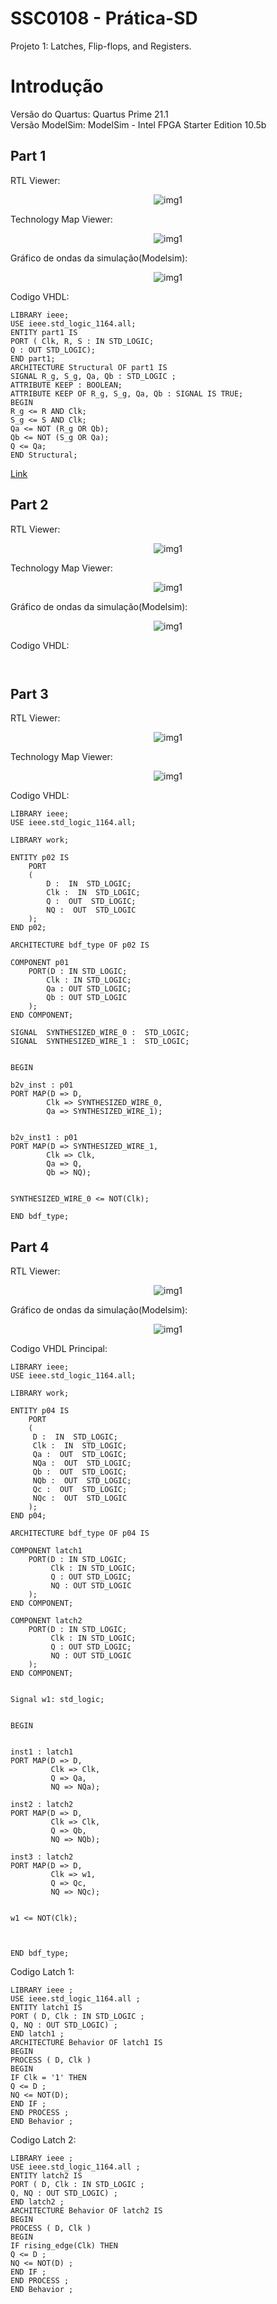 # SSC0108 - Prática-SD

Projeto 1: Latches, Flip-flops, and Registers.

# Introdução

Versão do Quartus: Quartus Prime 21.1 <br>
Versão ModelSim: ModelSim - Intel FPGA Starter Edition 10.5b <br>

## Part 1

RTL Viewer:

<div align ="center">
    <img src ="imgs/Part1_Img1.png" style="max-width: 100%;" alt="img1">
</div>

Technology Map Viewer:

<div align ="center">
    <img src ="imgs/Part1_Img2.png" style="max-width: 100%;" alt="img1">
</div>

Gráfico de ondas da simulação(Modelsim):

<div align ="center">
    <img src ="imgs/Part1_Img3.png" style="max-width: 100%;" alt="img1">
</div>

Codigo VHDL:

```
LIBRARY ieee;
USE ieee.std_logic_1164.all;
ENTITY part1 IS
PORT ( Clk, R, S : IN STD_LOGIC;
Q : OUT STD_LOGIC);
END part1;
ARCHITECTURE Structural OF part1 IS
SIGNAL R_g, S_g, Qa, Qb : STD_LOGIC ;
ATTRIBUTE KEEP : BOOLEAN;
ATTRIBUTE KEEP OF R_g, S_g, Qa, Qb : SIGNAL IS TRUE;
BEGIN
R_g <= R AND Clk;
S_g <= S AND Clk;
Qa <= NOT (R_g OR Qb);
Qb <= NOT (S_g OR Qa);
Q <= Qa;
END Structural;

```
<a href = "Block1.bdf">Link</a>
	
## Part 2

RTL Viewer:

<div align ="center">
    <img src ="imgs/Part2_Img1.png" style="max-width: 100%;" alt="img1">
</div>

Technology Map Viewer:

<div align ="center">
    <img src ="imgs/Part2_Img2.png" style="max-width: 100%;" alt="img1">
</div>

Gráfico de ondas da simulação(Modelsim):

<div align ="center">
    <img src ="imgs/Part2_Img3.png" style="max-width: 100%;" alt="img1">
</div>

Codigo VHDL:

```


```

## Part 3

RTL Viewer:

<div align ="center">
    <img src ="imgs/Part3_Img1.png" style="max-width: 100%;" alt="img1">
</div>

Technology Map Viewer:

<div align ="center">
    <img src ="imgs/Part3_Img2.png" style="max-width: 100%;" alt="img1">
</div>


Codigo VHDL:

```
LIBRARY ieee;
USE ieee.std_logic_1164.all;

LIBRARY work;

ENTITY p02 IS
	PORT
	(
    	D :  IN  STD_LOGIC;
    	Clk :  IN  STD_LOGIC;
    	Q :  OUT  STD_LOGIC;
    	NQ :  OUT  STD_LOGIC
	);
END p02;

ARCHITECTURE bdf_type OF p02 IS

COMPONENT p01
	PORT(D : IN STD_LOGIC;
     	Clk : IN STD_LOGIC;
     	Qa : OUT STD_LOGIC;
     	Qb : OUT STD_LOGIC
	);
END COMPONENT;

SIGNAL	SYNTHESIZED_WIRE_0 :  STD_LOGIC;
SIGNAL	SYNTHESIZED_WIRE_1 :  STD_LOGIC;


BEGIN

b2v_inst : p01
PORT MAP(D => D,
     	Clk => SYNTHESIZED_WIRE_0,
     	Qa => SYNTHESIZED_WIRE_1);


b2v_inst1 : p01
PORT MAP(D => SYNTHESIZED_WIRE_1,
     	Clk => Clk,
     	Qa => Q,
     	Qb => NQ);


SYNTHESIZED_WIRE_0 <= NOT(Clk);

END bdf_type;

```

## Part 4

RTL Viewer:

<div align ="center">
    <img src ="imgs/Part4_Img1.png" style="max-width: 100%;" alt="img1">
</div>

Gráfico de ondas da simulação(Modelsim):

<div align ="center">
    <img src ="imgs/Part4_Img2.png" style="max-width: 100%;" alt="img1">
</div>

Codigo VHDL Principal:

```
LIBRARY ieee;
USE ieee.std_logic_1164.all;

LIBRARY work;

ENTITY p04 IS
    PORT
    (
   	 D :  IN  STD_LOGIC;
   	 Clk :  IN  STD_LOGIC;
   	 Qa :  OUT  STD_LOGIC;
   	 NQa :  OUT  STD_LOGIC;
   	 Qb :  OUT  STD_LOGIC;
   	 NQb :  OUT  STD_LOGIC;
   	 Qc :  OUT  STD_LOGIC;
   	 NQc :  OUT  STD_LOGIC
    );
END p04;

ARCHITECTURE bdf_type OF p04 IS

COMPONENT latch1
    PORT(D : IN STD_LOGIC;
		 Clk : IN STD_LOGIC;
		 Q : OUT STD_LOGIC;
		 NQ : OUT STD_LOGIC
    );
END COMPONENT;

COMPONENT latch2
    PORT(D : IN STD_LOGIC;
		 Clk : IN STD_LOGIC;
		 Q : OUT STD_LOGIC;
		 NQ : OUT STD_LOGIC
    );
END COMPONENT;


Signal w1: std_logic;


BEGIN


inst1 : latch1
PORT MAP(D => D,
		 Clk => Clk,
		 Q => Qa,
		 NQ => NQa);
   	 
inst2 : latch2
PORT MAP(D => D,
		 Clk => Clk,
		 Q => Qb,
		 NQ => NQb);
   	 
inst3 : latch2
PORT MAP(D => D,
		 Clk => w1,
		 Q => Qc,
		 NQ => NQc);


w1 <= NOT(Clk);



END bdf_type;
```

Codigo Latch 1:

```
LIBRARY ieee ;
USE ieee.std_logic_1164.all ;
ENTITY latch1 IS
PORT ( D, Clk : IN STD_LOGIC ;
Q, NQ : OUT STD_LOGIC) ;
END latch1 ;
ARCHITECTURE Behavior OF latch1 IS
BEGIN
PROCESS ( D, Clk )
BEGIN
IF Clk = '1' THEN
Q <= D ;
NQ <= NOT(D);
END IF ;
END PROCESS ;
END Behavior ;

```

Codigo Latch 2:

```
LIBRARY ieee ;
USE ieee.std_logic_1164.all ;
ENTITY latch2 IS
PORT ( D, Clk : IN STD_LOGIC ;
Q, NQ : OUT STD_LOGIC) ;
END latch2 ;
ARCHITECTURE Behavior OF latch2 IS
BEGIN
PROCESS ( D, Clk )
BEGIN
IF rising_edge(Clk) THEN
Q <= D ;
NQ <= NOT(D) ;
END IF ;
END PROCESS ;
END Behavior ;

```
